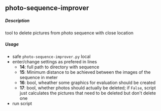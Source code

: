 ## photo-sequence-improver
##### Description
tool to delete pictures from photo sequence with close location

##### Usage
- safe ```photo-sequence-improver.py``` local
- enter/change settings as prefered in lines 
  - **14**: full path to directory with sequence
  - **15**: Minimum distance to be achieved between the images of the sequence in meter
  - **16**: bool, wheather some graphics for evaluation should be created
  - **17**: bool, whether photos should actually be deleted; if ```False```, script just calculates the pictures that need to be deleted but don't delete one
- run script
